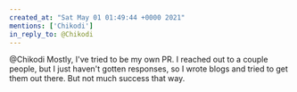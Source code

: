```yaml
---
created_at: "Sat May 01 01:49:44 +0000 2021"
mentions: ['Chikodi']
in_reply_to: @Chikodi
---
```


@Chikodi Mostly, I've tried to be my own PR. I reached out to a couple people, but I just haven't gotten responses, so I wrote blogs and tried to get them out there. But not much success that way.